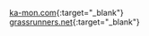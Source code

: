 [ka-mon.com](https://ka-mon.com){:target="_blank"}<br>
[grassrunners.net](https://grassrunners.net){:target="_blank"}